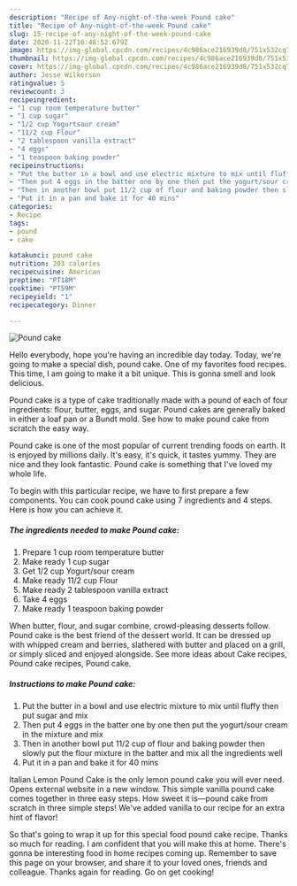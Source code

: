 ```yaml
---
description: "Recipe of Any-night-of-the-week Pound cake"
title: "Recipe of Any-night-of-the-week Pound cake"
slug: 15-recipe-of-any-night-of-the-week-pound-cake
date: 2020-11-22T16:48:52.679Z
image: https://img-global.cpcdn.com/recipes/4c986ace216939d8/751x532cq70/pound-cake-recipe-main-photo.jpg
thumbnail: https://img-global.cpcdn.com/recipes/4c986ace216939d8/751x532cq70/pound-cake-recipe-main-photo.jpg
cover: https://img-global.cpcdn.com/recipes/4c986ace216939d8/751x532cq70/pound-cake-recipe-main-photo.jpg
author: Jesse Wilkerson
ratingvalue: 5
reviewcount: 3
recipeingredient:
- "1 cup room temperature butter"
- "1 cup sugar"
- "1/2 cup Yogurtsour cream"
- "11/2 cup Flour"
- "2 tablespoon vanilla extract"
- "4 eggs"
- "1 teaspoon baking powder"
recipeinstructions:
- "Put the butter in a bowl and use electric mixture to mix until fluffy then put sugar and mix"
- "Then put 4 eggs in the batter one by one then put the yogurt/sour cream in the mixture and mix"
- "Then in another bowl put 11/2 cup of flour and baking powder then slowly put the flour mixture in the batter and mix all the ingredients well"
- "Put it in a pan and bake it for 40 mins"
categories:
- Recipe
tags:
- pound
- cake

katakunci: pound cake 
nutrition: 203 calories
recipecuisine: American
preptime: "PT18M"
cooktime: "PT59M"
recipeyield: "1"
recipecategory: Dinner

---
```



![Pound cake](https://img-global.cpcdn.com/recipes/4c986ace216939d8/751x532cq70/pound-cake-recipe-main-photo.jpg)

Hello everybody, hope you're having an incredible day today. Today, we're going to make a special dish, pound cake. One of my favorites food recipes. This time, I am going to make it a bit unique. This is gonna smell and look delicious.

Pound cake is a type of cake traditionally made with a pound of each of four ingredients: flour, butter, eggs, and sugar. Pound cakes are generally baked in either a loaf pan or a Bundt mold. See how to make pound cake from scratch the easy way.

Pound cake is one of the most popular of current trending foods on earth. It is enjoyed by millions daily. It's easy, it's quick, it tastes yummy. They are nice and they look fantastic. Pound cake is something that I've loved my whole life.


To begin with this particular recipe, we have to first prepare a few components. You can cook pound cake using 7 ingredients and 4 steps. Here is how you can achieve it.

<!--inarticleads1-->

##### The ingredients needed to make Pound cake:

1. Prepare 1 cup room temperature butter
1. Make ready 1 cup sugar
1. Get 1/2 cup Yogurt/sour cream
1. Make ready 11/2 cup Flour
1. Make ready 2 tablespoon vanilla extract
1. Take 4 eggs
1. Make ready 1 teaspoon baking powder


When butter, flour, and sugar combine, crowd-pleasing desserts follow. Pound cake is the best friend of the dessert world. It can be dressed up with whipped cream and berries, slathered with butter and placed on a grill, or simply sliced and enjoyed alongside. See more ideas about Cake recipes, Pound cake recipes, Pound cake. 

<!--inarticleads2-->

##### Instructions to make Pound cake:

1. Put the butter in a bowl and use electric mixture to mix until fluffy then put sugar and mix
1. Then put 4 eggs in the batter one by one then put the yogurt/sour cream in the mixture and mix
1. Then in another bowl put 11/2 cup of flour and baking powder then slowly put the flour mixture in the batter and mix all the ingredients well
1. Put it in a pan and bake it for 40 mins


Italian Lemon Pound Cake is the only lemon pound cake you will ever need. Opens external website in a new window. This simple vanilla pound cake comes together in three easy steps. How sweet it is—pound cake from scratch in three simple steps! We&#39;ve added vanilla to our recipe for an extra hint of flavor! 

So that's going to wrap it up for this special food pound cake recipe. Thanks so much for reading. I am confident that you will make this at home. There's gonna be interesting food in home recipes coming up. Remember to save this page on your browser, and share it to your loved ones, friends and colleague. Thanks again for reading. Go on get cooking!

